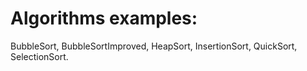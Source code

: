 # Algorithms examples:
BubbleSort, BubbleSortImproved, HeapSort, InsertionSort, QuickSort, SelectionSort.

